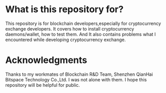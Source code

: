 # What is this repository for?

  This repository is for blockchain developers,especially for cryptocurrency exchange developers. It covers how to install cryptocurrency daemons/wallet, how to test them. And It also contains problems what I encountered while developing cryptocurrency exchange.

# Acknowledgments

  Thanks to my workmates of Blockchain R&D Team, Shenzhen QianHai Bitspace Technology Co.,Ltd. I was not alone with them. I hope this repository will be helpful for public.
